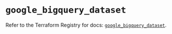 # `google_bigquery_dataset`

Refer to the Terraform Registry for docs: [`google_bigquery_dataset`](https://registry.terraform.io/providers/hashicorp/google-beta/6.38.0/docs/resources/google_bigquery_dataset).
